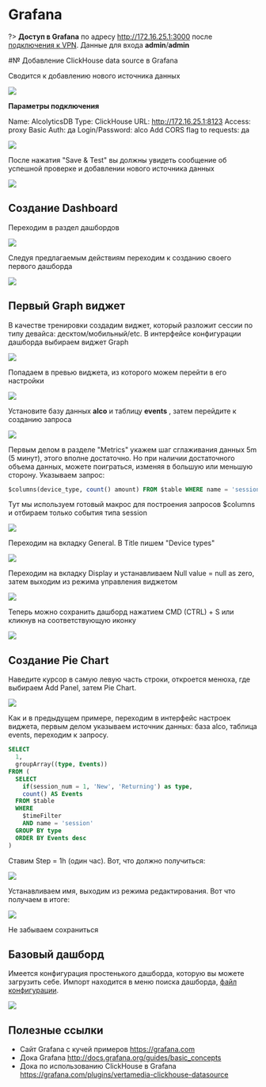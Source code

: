 # Grafana

?> **Доступ в Grafana** по адресу http://172.16.25.1:3000 после [подключения к VPN](connect-vpn). Данные для входа **admin**/**admin**


#№ Добавление ClickHouse data source в Grafana

Сводится к добавлению нового источника данных

![](_media/data_tools_grafana/add_data_source.png)

**Параметры подключения**

Name: AlcolyticsDB
Type: ClickHouse
URL: http://172.16.25.1:8123
Access: proxy
Basic Auth: да
Login/Password: alco
Add CORS flag to requests: да

![](_media/data_tools_grafana/data_source_settings.png)

После нажатия "Save & Test" вы должны увидеть сообщение об успешной проверке и добавлении нового источника данных

![](_media/data_tools_grafana/add_source_success.png)

## Создание Dashboard

Переходим в раздел дашбордов

![](_media/data_tools_grafana/dashboards.png)

Следуя предлагаемым действиям переходим к созданию своего первого дашборда

![](_media/data_tools_grafana/create_dashboard.png)

## Первый Graph виджет

В качестве тренировки создадим виджет, который разложит сессии по типу девайса: десктом/мобильный/etc. В интерфейсе конфигурации дашборда выбираем виджет Graph

![](_media/data_tools_grafana/create_graph_widget.png)

Попадаем в превью виджета, из которого можем перейти в его настройки

![](_media/data_tools_grafana/widget_setup.png)

Установите базу данных **alco** и таблицу **events** , затем перейдите к созданию запроса

![](_media/data_tools_grafana/create_request.png)

Первым делом в разделе "Metrics" укажем шаг сглаживания данных 5m (5 минут), этого вполне достаточно. Но при наличии достаточного объема данных, можете поиграться, изменяя в большую или меньшую сторону. Указываем запрос:

```sql
$columns(device_type, count() amount) FROM $table WHERE name = 'session'
```

Тут мы используем готовый макрос для построения запросов $columns и отбираем только события типа session

![](_media/data_tools_grafana/filter_session.png)

Переходим на вкладку General. В Title пишем "Device types"

![](_media/data_tools_grafana/device_types.png)

Переходим на вкладку Display и устанавливаем Null value = null as zero, затем выходим из режима управления виджетом

![](_media/data_tools_grafana/null_value.png)

Теперь можно сохранить дашборд нажатием CMD (CTRL) + S или кликнув на соответствующую иконку

![](_media/data_tools_grafana/save_dashboard.png)

## Создание Pie Chart

Наведите курсор в самую левую часть строки, откроется менюха, где выбираем Add Panel, затем Pie Chart.

![](_media/data_tools_grafana/add_panel.png)

Как и в предыдущем примере, переходим в интерфейс настроек виджета, первым делом указываем источник данных: база alco, таблица events, переходим к запросу.

```sql
SELECT
  1,
  groupArray((type, Events))
FROM (
  SELECT
    if(session_num = 1, 'New', 'Returning') as type,
    count() AS Events
  FROM $table
  WHERE
    $timeFilter
    AND name = 'session'
  GROUP BY type
  ORDER BY Events desc
)
```

Ставим Step = 1h (один час). Вот, что должно получиться:

![](_media/data_tools_grafana/set_step.png)

Устанавливаем имя, выходим из режима редактирования. Вот что получаем в итоге:

![](_media/data_tools_grafana/pie_chart_screenshot.png)

Не забываем сохраниться

## Базовый дашборд

Имеется конфигурация простенького дашборда, которую вы можете загрузить себе.
Импорт находится в меню поиска дашборда, [файл конфигурации](/media/grafana_base_dash.json ':ignore').


![](_media/data_tools_grafana/home_button.png)

## Полезные ссылки

- Сайт Grafana с кучей примеров https://grafana.com
- Дока Grafana http://docs.grafana.org/guides/basic_concepts
- Дока по использованию ClickHouse в Grafana https://grafana.com/plugins/vertamedia-clickhouse-datasource
